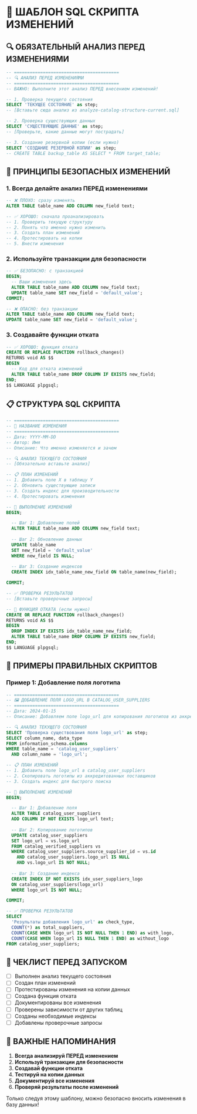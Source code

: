 # 📝 ШАБЛОН SQL СКРИПТА ИЗМЕНЕНИЙ

## 🔍 ОБЯЗАТЕЛЬНЫЙ АНАЛИЗ ПЕРЕД ИЗМЕНЕНИЯМИ

```sql
-- ========================================
-- 🔍 АНАЛИЗ ПЕРЕД ИЗМЕНЕНИЯМИ
-- ========================================
-- ВАЖНО: Выполните этот анализ ПЕРЕД внесением изменений!

-- 1. Проверка текущего состояния
SELECT 'ТЕКУЩЕЕ СОСТОЯНИЕ' as step;
-- [Вставьте сюда анализ из analyze-catalog-structure-current.sql]

-- 2. Проверка существующих данных
SELECT 'СУЩЕСТВУЮЩИЕ ДАННЫЕ' as step;
-- [Проверьте, какие данные могут пострадать]

-- 3. Создание резервной копии (если нужно)
SELECT 'СОЗДАНИЕ РЕЗЕРВНОЙ КОПИИ' as step;
-- CREATE TABLE backup_table AS SELECT * FROM target_table;
```

## 🚨 ПРИНЦИПЫ БЕЗОПАСНЫХ ИЗМЕНЕНИЙ

### 1. Всегда делайте анализ ПЕРЕД изменениями
```sql
-- ❌ ПЛОХО: сразу изменять
ALTER TABLE table_name ADD COLUMN new_field text;

-- ✅ ХОРОШО: сначала проанализировать
-- 1. Проверить текущую структуру
-- 2. Понять что именно нужно изменить
-- 3. Создать план изменений
-- 4. Протестировать на копии
-- 5. Внести изменения
```

### 2. Используйте транзакции для безопасности
```sql
-- ✅ БЕЗОПАСНО: с транзакцией
BEGIN;
  -- Ваши изменения здесь
  ALTER TABLE table_name ADD COLUMN new_field text;
  UPDATE table_name SET new_field = 'default_value';
COMMIT;

-- ❌ ОПАСНО: без транзакции
ALTER TABLE table_name ADD COLUMN new_field text;
UPDATE table_name SET new_field = 'default_value';
```

### 3. Создавайте функции отката
```sql
-- ✅ ХОРОШО: функция отката
CREATE OR REPLACE FUNCTION rollback_changes()
RETURNS void AS $$
BEGIN
  -- Код для отката изменений
  ALTER TABLE table_name DROP COLUMN IF EXISTS new_field;
END;
$$ LANGUAGE plpgsql;
```

## 📋 СТРУКТУРА SQL СКРИПТА

```sql
-- ========================================
-- 📝 НАЗВАНИЕ ИЗМЕНЕНИЯ
-- ========================================
-- Дата: YYYY-MM-DD
-- Автор: Имя
-- Описание: Что именно изменяется и зачем

-- 🔍 АНАЛИЗ ТЕКУЩЕГО СОСТОЯНИЯ
-- [Обязательно вставьте анализ]

-- 📋 ПЛАН ИЗМЕНЕНИЙ
-- 1. Добавить поле X в таблицу Y
-- 2. Обновить существующие записи
-- 3. Создать индекс для производительности
-- 4. Протестировать изменения

-- 🚀 ВЫПОЛНЕНИЕ ИЗМЕНЕНИЙ
BEGIN;

  -- Шаг 1: Добавление полей
  ALTER TABLE table_name ADD COLUMN new_field text;
  
  -- Шаг 2: Обновление данных
  UPDATE table_name 
  SET new_field = 'default_value' 
  WHERE new_field IS NULL;
  
  -- Шаг 3: Создание индексов
  CREATE INDEX idx_table_name_new_field ON table_name(new_field);

COMMIT;

-- ✅ ПРОВЕРКА РЕЗУЛЬТАТОВ
-- [Вставьте проверочные запросы]

-- 🔄 ФУНКЦИЯ ОТКАТА (если нужно)
CREATE OR REPLACE FUNCTION rollback_changes()
RETURNS void AS $$
BEGIN
  DROP INDEX IF EXISTS idx_table_name_new_field;
  ALTER TABLE table_name DROP COLUMN IF EXISTS new_field;
END;
$$ LANGUAGE plpgsql;
```

## 🎯 ПРИМЕРЫ ПРАВИЛЬНЫХ СКРИПТОВ

### Пример 1: Добавление поля логотипа
```sql
-- ========================================
-- 🖼️ ДОБАВЛЕНИЕ ПОЛЯ LOGO_URL В CATALOG_USER_SUPPLIERS
-- ========================================
-- Дата: 2024-01-15
-- Описание: Добавляем поле logo_url для копирования логотипов из аккредитованных поставщиков

-- 🔍 АНАЛИЗ ТЕКУЩЕГО СОСТОЯНИЯ
SELECT 'Проверка существования поля logo_url' as step;
SELECT column_name, data_type 
FROM information_schema.columns 
WHERE table_name = 'catalog_user_suppliers' 
  AND column_name = 'logo_url';

-- 📋 ПЛАН ИЗМЕНЕНИЙ
-- 1. Добавить поле logo_url в catalog_user_suppliers
-- 2. Скопировать логотипы из аккредитованных поставщиков
-- 3. Создать индекс для быстрого поиска

-- 🚀 ВЫПОЛНЕНИЕ ИЗМЕНЕНИЙ
BEGIN;

  -- Шаг 1: Добавление поля
  ALTER TABLE catalog_user_suppliers 
  ADD COLUMN IF NOT EXISTS logo_url text;
  
  -- Шаг 2: Копирование логотипов
  UPDATE catalog_user_suppliers 
  SET logo_url = vs.logo_url
  FROM catalog_verified_suppliers vs
  WHERE catalog_user_suppliers.source_supplier_id = vs.id
    AND catalog_user_suppliers.logo_url IS NULL
    AND vs.logo_url IS NOT NULL;
  
  -- Шаг 3: Создание индекса
  CREATE INDEX IF NOT EXISTS idx_user_suppliers_logo 
  ON catalog_user_suppliers(logo_url) 
  WHERE logo_url IS NOT NULL;

COMMIT;

-- ✅ ПРОВЕРКА РЕЗУЛЬТАТОВ
SELECT 
  'Результаты добавления logo_url' as check_type,
  COUNT(*) as total_suppliers,
  COUNT(CASE WHEN logo_url IS NOT NULL THEN 1 END) as with_logo,
  COUNT(CASE WHEN logo_url IS NULL THEN 1 END) as without_logo
FROM catalog_user_suppliers;
```

## 📝 ЧЕКЛИСТ ПЕРЕД ЗАПУСКОМ

- [ ] Выполнен анализ текущего состояния
- [ ] Создан план изменений
- [ ] Протестированы изменения на копии данных
- [ ] Создана функция отката
- [ ] Документированы все изменения
- [ ] Проверены зависимости от других таблиц
- [ ] Созданы необходимые индексы
- [ ] Добавлены проверочные запросы

## 🚨 ВАЖНЫЕ НАПОМИНАНИЯ

1. **Всегда анализируй ПЕРЕД изменением**
2. **Используй транзакции для безопасности**
3. **Создавай функции отката**
4. **Тестируй на копии данных**
5. **Документируй все изменения**
6. **Проверяй результаты после изменений**

Только следуя этому шаблону, можно безопасно вносить изменения в базу данных! 